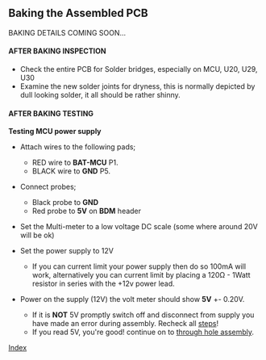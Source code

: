 ## Baking the Assembled PCB ##

BAKING DETAILS COMING SOON...

#### AFTER BAKING INSPECTION ####

- Check the entire PCB for Solder bridges, especially on MCU, U20, U29, U30
- Examine the new solder joints for dryness, this is normally depicted by dull looking solder, it all should be rather shinny.

#### AFTER BAKING TESTING ####

**Testing MCU power supply**

- Attach wires to the following pads;
	- RED wire to **BAT-MCU** P1.
	- BLACK wire to **GND** P5.

- Connect probes;
	- Black probe to **GND**
	- Red probe to **5V** on **BDM** header

- Set the Multi-meter to a low voltage DC scale (some where around 20V will be ok)
- Set the power supply to 12V
	- If you can current limit your power supply then do so 100mA will work, alternatively you can current limit by placing a 120&ohm; - 1Watt resistor in series with the +12v power lead. 
- Power on the supply (12V) the volt meter should show **5V** +- 0.20V. 
	- If it is **NOT** 5V promptly switch off and disconnect from supply you have made an error during assembly. Recheck all [steps](#assembly1_primary)! 
	- If you read 5V, you're good! continue on to [through hole assembly](#assembly13_after_reflow).
	

[Index](#index)
